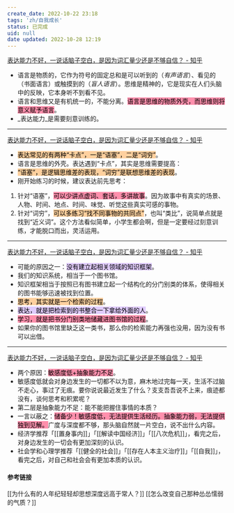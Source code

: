 ```yaml
---
create_date: 2022-10-22 23:18
tags: 'zh/自我成长'
status: 已完成
uid: null
date updated: 2022-10-28 12:19
---
```


[表达能力不好，一说话脑子空白，是因为词汇量少还是不够自信？ - 知乎](https://www.zhihu.com/question/442551957/answer/1829732871)

- 语言是物质的，它作为符号的固定总和是可以听到的（_有声语言_）、看见的（书面语言）或触摸到的（_盲人语言_）。思维是精神的，它是现实在人们头脑中的反映，它本身听不到看不见。
- 语言和思维又是有机统一的，不能分离。<mark style="background: #FF5582A6;">语言是思维的物质外壳，而思维则将意义赋予语言</mark>。
- _表达能力_是需要刻意训练的。

---

[表达能力不好，一说话脑子空白，是因为词汇量少还是不够自信？ - 知乎](https://www.zhihu.com/question/442551957/answer/1738616221)

- <mark style="background: #FFB86CA6;">表达常见的有两种“卡点”，一是“语塞”，二是“词穷”</mark>。
- 语言是思维的外壳。表达遇到“卡点”，其实是思维需要提高：
- <mark style="background: #FFB86CA6;">“语塞”，是逻辑思维差的表现，“词穷”是联想思维差的表现</mark>。
- 刚开始练习的时候，建议表达前先思考：
1. 针对“语塞”，<mark style="background: #FF5582A6;">可以少讲点虚词、套话，多讲故事</mark>。因为故事中有真实的场景、人物、时间、地点、时间、味觉、听觉这些真实可感的事物。
2. 针对“词穷”，<mark style="background: #FFB86CA6;">可以多练习“找不同事物的共同点”</mark>，也叫“类比”，说简单点就是找到“近义词”。这个方法看似简单，小学生都会啊，但是一定要经过刻意训练，才能脱口而出，灵活运用。

---

[表达能力不好，一说话脑子空白，是因为词汇量少还是不够自信？ - 知乎](https://www.zhihu.com/question/442551957/answer/1990962447)

- 可能的原因之一：<mark style="background: #D2B3FFA6;">没有建立起相关领域的知识框架</mark>。
- 我们的知识系统，相当于一个图书馆。
- 知识框架相当于按照已有图书建立起一个结构化的分门别类的体系，使得相关的图书能够迅速被找到位置。
- <mark style="background: #FFB86CA6;">思考，其实就是一个检索的过程</mark>。
- <mark style="background: #D2B3FFA6;">表达，就是把检索到的书整合一下拿给外面的人</mark>。
- <mark style="background: #FF5582A6;">学习，就是把书分门别类地储藏进图书馆的过程</mark>。
- 如果你的图书馆里缺乏这一类书，那么你的检索能力再强也没用，因为没有书可以出借。

---

[表达能力不好，一说话脑子空白，是因为词汇量少还是不够自信？ - 知乎](https://www.zhihu.com/question/442551957/answer/2576726068)

- 两个原因：<mark style="background: #FF5582A6;">敏感度低+抽象能力不足</mark>。
- 敏感度低就会对身边发生的一切都不以为意，麻木地过完每一天，生活不过脑不走心，事过了无痕。要你说说最近发生了什么？支支吾吾说不上来，痕迹都没有，谈何思考和积累呢？
- 第二层是抽象能力不足：能不能把握住事情的本质？
- 一言以蔽之：<mark style="background: #FF5582A6;">储备少！敏感度低，无法提供生活经历。抽象能力弱，无法提供独到见解。</mark>广度与深度都不够，那头脑自然就一片空白，说不出什么内容。
- 经济学推荐「[[置身事内]]」「[[解读中国经济]]」「[[八次危机]]」，看完之后，对身边发生的一切会有更加深刻的认识。
- 社会学和心理学推荐「[[健全的社会]]」「[[存在人本主义治疗]]」「[[自我]]」，看完之后，对自己和社会会有更加本质的认识。

#### 参考链接

[[为什么有的人年纪轻轻却思想深度远高于常人？]]
[[怎么改变自己那种怂怂懦弱的气质？]]

